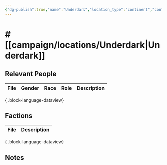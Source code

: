 ```yaml
---
{"dg-publish":true,"name":"Underdark","location_type":"continent","continent":null,"region":null,"city":null,"description":null,"tags":null,"permalink":"/campaign/locations/underdark/","dgPassFrontmatter":true,"noteIcon":"","created":"2025-10-26T19:39:02.051-07:00","updated":"2025-10-27T13:36:20.531-07:00"}
---
```


# # [[campaign/locations/Underdark\|Underdark]]


## Relevant People
| File | Gender | Race | Role | Description |
| ---- | ------ | ---- | ---- | ----------- |

{ .block-language-dataview}

## Factions
| File | Description |
| ---- | ----------- |

{ .block-language-dataview}

## Notes
